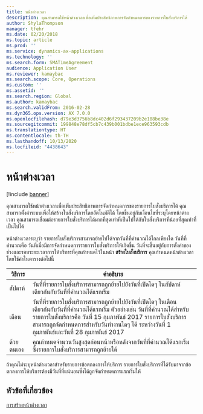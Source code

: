 ```yaml
---
title: หน้าต่างเวลา
description: คุณสามารถใช้หน้าต่างเวลาเพื่อเพิ่มประสิทธิภาพการจัดกำหนดการของรายการใบสั่งบริการได้
author: ShylaThompson
manager: tfehr
ms.date: 02/20/2018
ms.topic: article
ms.prod: ''
ms.service: dynamics-ax-applications
ms.technology: ''
ms.search.form: SMATimeAgreement
audience: Application User
ms.reviewer: kamaybac
ms.search.scope: Core, Operations
ms.custom: ''
ms.assetid: ''
ms.search.region: Global
ms.author: kamaybac
ms.search.validFrom: 2016-02-28
ms.dyn365.ops.version: AX 7.0.0
ms.openlocfilehash: d79e3d3756b8dc402d6f293437209b2e108be38e
ms.sourcegitcommit: 199848e78df5cb7c439b001bdbe1ece963593cdb
ms.translationtype: HT
ms.contentlocale: th-TH
ms.lasthandoff: 10/13/2020
ms.locfileid: "4438643"
---
```

# <a name="time-windows"></a>หน้าต่างเวลา  

[!include [banner](../includes/banner.md)]

คุณสามารถใช้หน้าต่างเวลาเพื่อเพิ่มประสิทธิภาพการจัดกำหนดการของรายการใบสั่งบริการได้ คุณสามารถตั้งค่าระบบเพื่อให้สร้างใบสั่งบริการโดยอัตโนมัติได้ โดยขึ้นอยู่กับเงื่อนไขที่ระบุโดยหน้าต่างเวลา คุณสามารถเชื่อมต่อรายการใบสั่งบริการได้มากที่สุดเท่าที่เป็นไปได้กับใบสั่งบริการที่น้อยที่สุดเท่าที่เป็นไปได้

หน้าต่างเวลาระบุว่า รายการใบสั่งบริการสามารถย้ายไปได้จากวันที่ที่คำนวณได้ไกลเพียงใด วันที่ที่คำนวณคือ วันที่เมื่อมีการจัดกำหนดการรายการใบสั่งบริการให้เกิดขึ้น วันที่จะขึ้นอยู่กับการตั้งค่าของช่วงและรอบระยะเวลาการให้บริการที่คุณกำหนดไว้ในหน้า **สร้างใบสั่งบริการ** คุณกำหนดหน้าต่างเวลาโดยใช้ค่าในตารางต่อไปนี้

| วิธีการ | คำอธิบาย                                                                                                                                                                                                                                                                                           |
|--------|-------------------------------------------------------------------------------------------------------------------------------------------------------------------------------------------------------------------------------------------------------------------------------------------------------|
| สัปดาห์   | วันที่ที่รายการใบสั่งบริการสามารถถูกย้ายไปยังวันที่เปิดใดๆ ในสัปดาห์เดียวกันกับวันที่ที่คำนวณได้แรกเริ่ม                                                                                                                                                                                    |
| เดือน  | วันที่ที่รายการใบสั่งบริการสามารถถูกย้ายไปยังวันที่เปิดใดๆ ในเดือนเดียวกันกับวันที่ที่คำนวณได้แรกเริ่ม ตัวอย่างเช่น วันที่ที่คำนวณได้สำหรับรายการใบสั่งบริการคือ วันที่ 15 กุมภาพันธ์ 2017 รายการใบสั่งบริการสามารถถูกจัดกำหนดการสำหรับวันทำงานใดๆ ได้ ระหว่างวันที่ 1 กุมภาพันธ์และวันที่ 28 กุมภาพันธ์ 2017 |
| ด้วยตนเอง | คุณกำหนดจำนวนวันสูงสุดก่อนหน้าหรือหลังจากวันที่ที่คำนวณได้แรกเริ่ม ซึ่งรายการใบสั่งบริการสามารถถูกย้ายได้                                                                                                                                                                           |

ถ้าคุณไม่ระบุหน้าต่างเวลาสำหรับรายการข้อตกลงการให้บริการ รายการใบสั่งบริการที่ได้รับมาจากข้อตกลงการให้บริการต้องมีวันที่ที่แน่นอนซึ่งได้ถูกจัดกำหนดการแรกเริ่มให้

## <a name="related-topics"></a>หัวข้อที่เกี่ยวข้อง

[การสร้างหน้าต่างเวลา](create-time-windows.md)

